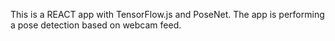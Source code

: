 This is a REACT app with TensorFlow.js and PoseNet. The app is performing a pose detection based on webcam feed.
